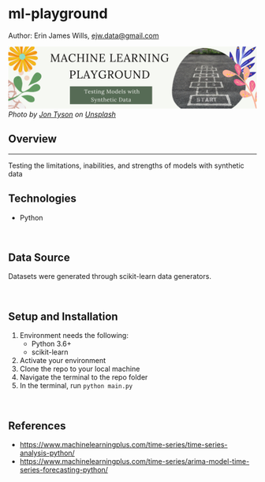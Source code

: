 # ml-playground  

Author:  Erin James Wills, ejw.data@gmail.com  

![Machine Learning Playground](./images/ml-playground.png)  
<cite>Photo by <a href="https://unsplash.com/@jontyson?utm_source=unsplash&utm_medium=referral&utm_content=creditCopyText">Jon Tyson</a> on <a href="https://unsplash.com/s/photos/playground?utm_source=unsplash&utm_medium=referral&utm_content=creditCopyText">Unsplash</a></cite>
<br>

## Overview  
<hr>  
Testing the limitations, inabilities, and strengths of models with synthetic data  

<br>

## Technologies    
*  Python

<br>


## Data Source  
Datasets were generated through scikit-learn data generators.

<br>

## Setup and Installation  
1. Environment needs the following:  
    *  Python 3.6+   
    *  scikit-learn
1. Activate your environment
1. Clone the repo to your local machine
1. Navigate the terminal to the repo folder
1. In the terminal, run `python main.py`  

<br>

## References
- https://www.machinelearningplus.com/time-series/time-series-analysis-python/ 
- https://www.machinelearningplus.com/time-series/arima-model-time-series-forecasting-python/

